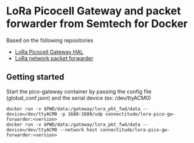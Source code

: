 # LoRa Picocell Gateway and packet forwarder from Semtech for Docker
Based on the following repositories
- [LoRa Picocell Gateway HAL](https://github.com/Lora-net/picoGW_hal)
- [LoRa network packet forwarder](https://github.com/Lora-net/picoGW_packet_forwarder)
## Getting started

Start the pico-gateway container by passing the config file (global_conf.json) and the serial device (ex: /dev/ttyACM0)

    docker run -v $PWD/data:/gateway/lora_pkt_fwd/data --device=/dev/ttyACM0 -p 1680:1680/udp connectitude/lora-pico-gw-forwarder:<version>
    docker run -v $PWD/data:/gateway/lora_pkt_fwd/data --device=/dev/ttyACM0 --network host connectitude/lora-pico-gw-forwarder:<version>
